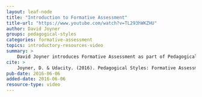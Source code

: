 ```yaml
---
layout: leaf-node
title: "Introduction to Formative Assessment"
title-url: "https://www.youtube.com/watch?v=TL293hWKZHU"
author: David Joyner
groups: pedagogical-styles
categories: formative-assessment
topics: introductory-resources-video
summary: >
    David Joyner introduces Formative Assessment as part of Pedagogical Styles.
cite: >
    Joyner, D. & Udacity. (2016). Pedagogical Styles: Formative Assessment Introductory Video. Retrieved from https://www.youtube.com/watch?v=TL293hWKZHU
pub-date: 2016-06-06
added-date: 2016-06-06
resource-type: video
---
```

